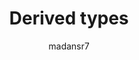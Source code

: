 ---
title: "Derived types"
description: "Derived types"
author: madansr7
ms.author: madansr7
ms.date: 02/19/2019
ms.topic: article
 
---